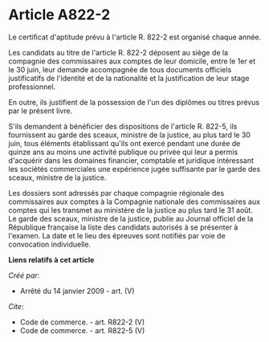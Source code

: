 # Article A822-2

Le certificat d'aptitude prévu à l'article R. 822-2 est organisé chaque année. 

Les candidats au titre de l'article R. 822-2 déposent au siège de la compagnie des commissaires aux comptes de leur domicile,
entre le 1er et le 30 juin, leur demande accompagnée de tous documents officiels justificatifs de l'identité et de la
nationalité et la justification de leur stage professionnel. 

En outre, ils justifient de la possession de l'un des diplômes ou titres prévus par le présent livre.

S'ils demandent à bénéficier des dispositions de l'article R. 822-5, ils fournissent au garde des sceaux, ministre de la
justice, au plus tard le 30 juin, tous éléments établissant qu'ils ont exercé pendant une durée de quinze ans au moins une
activité publique ou privée qui leur a permis d'acquérir dans les domaines financier, comptable et juridique intéressant les
sociétés commerciales une expérience jugée suffisante par le garde des sceaux, ministre de la justice. 

Les dossiers sont adressés par chaque compagnie régionale des commissaires aux comptes à la Compagnie nationale des
commissaires aux comptes qui les transmet au ministère de la justice au plus tard le 31 août. Le garde des sceaux, ministre
de la justice, publie au Journal officiel de la République française la liste des candidats autorisés à se présenter à
l'examen. La date et le lieu des épreuves sont notifiés par voie de convocation individuelle.

**Liens relatifs à cet article**

_Créé par_:

  - Arrêté du 14 janvier 2009 - art. (V)

_Cite_:

  - Code de commerce. - art. R822-2 (V)
  - Code de commerce. - art. R822-5 (V)
